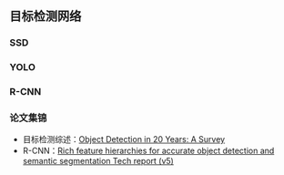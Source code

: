 ## 目标检测网络
### SSD
### YOLO
### R-CNN
### 论文集锦

- 目标检测综述：[Object Detection in 20 Years: A Survey](https://arxiv.org/pdf/1905.05055.pdf)
- R-CNN：[Rich feature hierarchies for accurate object detection and semantic segmentation Tech report (v5)](https://arxiv.org/pdf/1311.2524.pdf)
